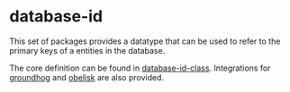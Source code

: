 # database-id

This set of packages provides a datatype that can be used to refer to the primary keys of a entities in the database.

The core definition can be found in [database-id-class](./database-id-class). Integrations for [groundhog](./database-id-groundhog) and [obelisk](./database-id-obelisk) are also provided.
